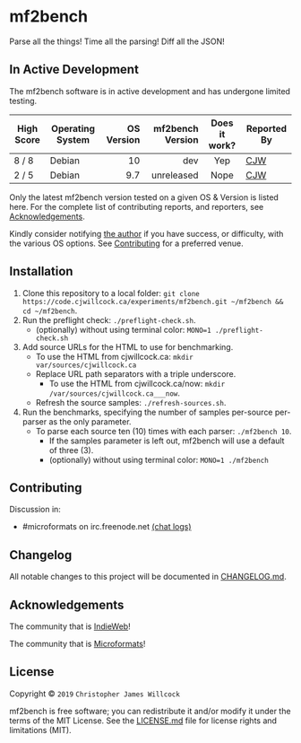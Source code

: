 # mf2bench
Parse all the things! Time all the parsing! Diff all the JSON!

## In Active Development
The mf2bench software is in active development and has undergone limited testing.

| High Score | Operating System | OS Version | mf2bench Version | Does it work? | Reported By |
| ---------- | ---------------- | ----------:| ----------------:|:-------------:| ----------- |
| 8 / 8      | Debian           | 10         | dev              | Yep           | [CJW](https://cjwillcock.ca/) |
| 2 / 5      | Debian           | 9.7        | unreleased       | Nope          | [CJW](https://cjwillcock.ca/) |

Only the latest mf2bench version tested on a given OS & Version is listed here. For the complete list of contributing reports, and reporters, see [Acknowledgements](#acknowledgements).

Kindly consider notifying [the author](https://cjwillcock.ca/) if you have success, or difficulty, with the various OS options. See [Contributing](#contributing) for a preferred venue.

## Installation
1. Clone this repository to a local folder: `git clone https://code.cjwillcock.ca/experiments/mf2bench.git ~/mf2bench && cd ~/mf2bench`.
2. Run the preflight check: `./preflight-check.sh`.
   * (optionally) without using terminal color: `MONO=1 ./preflight-check.sh`
3. Add source URLs for the HTML to use for benchmarking.
   * To use the HTML from cjwillcock.ca: `mkdir var/sources/cjwillcock.ca`
   * Replace URL path separators with a triple underscore.
     * To use the HTML from cjwillcock.ca/now: `mkdir /var/sources/cjwillcock.ca___now`.
   * Refresh the source samples: `./refresh-sources.sh`.
4. Run the benchmarks, specifying the number of samples per-source per-parser as the only parameter.
   * To parse each source ten (10) times with each parser: `./mf2bench 10`.
     * If the samples parameter is left out, mf2bench will use a default of three (3).
     * (optionally) without using terminal color: `MONO=1 ./mf2bench`

## Contributing
Discussion in:
* #microformats on irc.freenode.net [(chat logs)](https://chat.indieweb.org/microformats)

## Changelog
All notable changes to this project will be documented in [CHANGELOG.md](CHANGELOG.md).

## Acknowledgements
The community that is [IndieWeb](https://indieweb.org/)!

The community that is [Microformats](http://microformats.org/)!

## License
Copyright © `2019` `Christopher James Willcock`
 
mf2bench is free software; you can redistribute it and/or modify it under the terms of the MIT License. See the [LICENSE.md](LICENSE.md) file for license rights and limitations (MIT).
